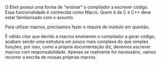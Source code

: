 O Elixir possui uma forma de "ensinar" o compilador a escrever código. Essa funcionalidade é conhecida como Macro. Quem é de C e C++ deve estar familiarizado com o assunto.

Para utilizar macros, precisamos fazer o require do módulo em questão.

É válido citar que devido a macros ensinarem o compilador a gerar código, acabam sendo uma estrutura um pouco mais complexa do que simples funções, por isso, como a própria documentação diz, devemos escrever macros com responsabilidade. Apenas se realmente for necessário, vamos recorrer a escrita de nossas próprias macros.